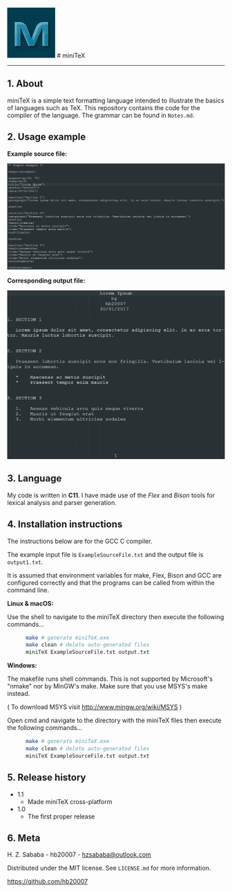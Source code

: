 ![](Resources/miniTeX.png) # miniTeX

***
								
## 1. About

miniTeX is a simple text formatting language intended to illustrate the basics of languages such as TeX. This repository contains the code for the compiler of the language. The grammar can be found in `Notes.md`.


## 2. Usage example

**Example source file:**

![](Examples/ExampleSourceScreenshot.png)

**Corresponding output file:**

![](Examples/ExampleOutputScreenshot.png)

## 3. Language

My code is written in **C11**. I have made use of the _Flex_ and _Bison_ tools for lexical analysis and parser generation.

## 4. Installation instructions

The instructions below are for the GCC C compiler.
	  
The example input file is `ExampleSourceFile.txt` and the output file is `output1.txt`.

It is assumed that environment variables for make, Flex, Bison and GCC are configured correctly and that the programs can be called from within the command line.

**Linux & macOS:**

Use the shell to navigate to the miniTeX directory then execute the following commands...

```sh
      make # generate miniTeX.exe
	  make clean # delete auto-generated files
  	  miniTeX ExampleSourceFile.txt output.txt
```

**Windows:**

The makefile runs shell commands. This is not supported by Microsoft's "nmake" nor by MinGW's make. Make sure that you use MSYS's make instead.

( To download MSYS visit http://www.mingw.org/wiki/MSYS )

Open cmd and navigate to the directory with the miniTeX files then execute the following commands...

```sh
      make # generate miniTeX.exe
	  make clean # delete auto-generated files
  	  miniTeX ExampleSourceFile.txt output.txt
```

## 5. Release history

* 1.1
    * Made miniTeX cross-platform
* 1.0
    * The first proper release

## 6. Meta

H. Z. Sababa - hb20007 - hzsababa@outlook.com

Distributed under the MIT license. See `LICENSE.md` for more information.

https://github.com/hb20007